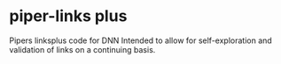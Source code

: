 piper-links plus
===============

Pipers linksplus code for DNN
Intended to allow for self-exploration and validation of links on a continuing basis.
